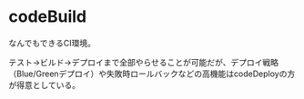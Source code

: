 # codeBuild

なんでもできるCI環境。

テスト→ビルド→デプロイまで全部やらせることが可能だが、デプロイ戦略（Blue/Greenデプロイ）や失敗時ロールバックなどの高機能はcodeDeployの方が得意としている。